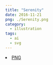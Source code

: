 ```yaml
---
title: "Serenity"
date: 2016-11-21
png: ./Serenity.png
category:
  - illustration
tags:
  - ai
  - svg
---
```

<li><a href="./Serenity.png" download className="btn-png">PNG</a></li>